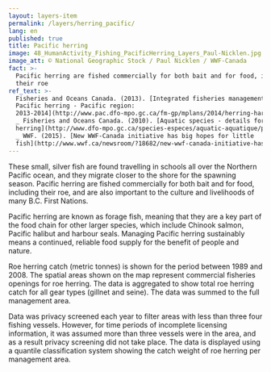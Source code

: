 ```yaml
---
layout: layers-item
permalink: /layers/herring_pacific/
lang: en
published: true
title: Pacific herring
image: 48_HumanActivity_Fishing_PacificHerring_Layers_Paul-Nicklen.jpg
image_att: © National Geographic Stock / Paul Nicklen / WWF-Canada
fact: >-
  Pacific herring are fished commercially for both bait and for food, including
  their roe
ref_text: >-
  Fisheries and Oceans Canada. (2013). [Integrated fisheries management plans:
  Pacific herring - Pacific region:
  2013-2014](http://www.pac.dfo-mpo.gc.ca/fm-gp/mplans/2014/herring-hareng-2013-2014-sm-eng.html)
  _ Fisheries and Oceans Canada. (2010). [Aquatic species - details for Pacific
  herring](http://www.dfo-mpo.gc.ca/species-especes/aquatic-aquatique/pac-herring-hareng-pac-eng.htm)
  _ WWF. (2015). [New WWF-Canada initiative has big hopes for little
  fish](http://www.wwf.ca/newsroom/?18682/new-wwf-canada-initiative-has-big-hopes-for-little-fish)
---
```

These small, silver fish are found travelling in schools all over the Northern Pacific ocean, and they migrate closer to the shore for the spawning season. Pacific herring are fished commercially for both bait and for food, including their roe, and are also important to the culture and livelihoods of many B.C. First Nations.

Pacific herring are known as forage fish, meaning that they are a key part of the food chain for other larger species, which include Chinook salmon, Pacific halibut and harbour seals. Managing Pacific herring sustainably means a continued, reliable food supply for the benefit of people and nature.

Roe herring catch (metric tonnes) is shown for the period between 1989 and 2008. The spatial areas shown on the map represent commercial fisheries openings for roe herring. The data is aggregated to show total roe herring catch for all gear types (gillnet and seine). The data was summed to the full management area. 

Data was privacy screened each year to filter areas with less than three four fishing vessels. However, for time periods of incomplete licensing information, it was assumed more than three vessels were in the area, and as a result privacy screening did not take place. The data is displayed using a quantile classification system showing the catch weight of roe herring per management area.

